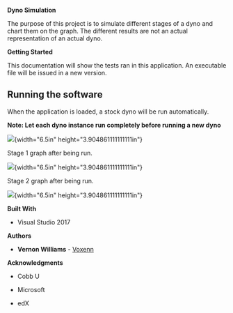 **Dyno Simulation**

The purpose of this project is to simulate different stages of a dyno
and chart them on the graph. The different results are not an actual
representation of an actual dyno.

**Getting Started**

This documentation will show the tests ran in this application. An
executable file will be issued in a new version.

Running the software
--------------------

When the application is loaded, a stock dyno will be run automatically.

**Note: Let each dyno instance run completely before running a new
dyno**

![](media/image1.png){width="6.5in" height="3.904861111111111in"}

Stage 1 graph after being run.

![](media/image2.png){width="6.5in" height="3.904861111111111in"}

Stage 2 graph after being run.

![](media/image3.png){width="6.5in" height="3.904861111111111in"}

**Built With**

-   Visual Studio 2017

**Authors**

-   **Vernon Williams** - [Voxenn](https://github.com/Voxenn)

**Acknowledgments**

-   Cobb U

-   Microsoft

-   edX
